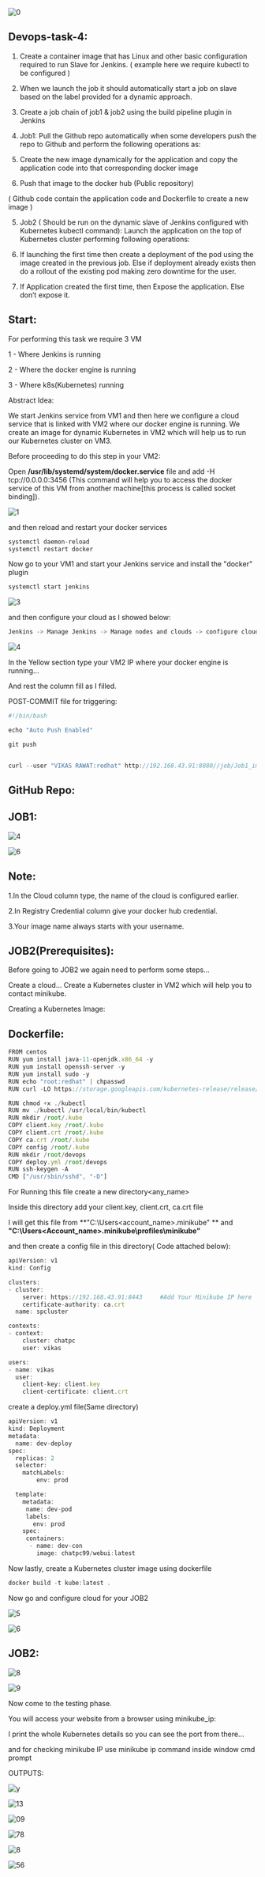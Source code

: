 ![0](https://user-images.githubusercontent.com/66811679/85506834-60220280-b5ae-11ea-8265-0524cb67a7e0.jpg)
## Devops-task-4:

1. Create a container image that has Linux and other basic configuration required to run Slave for Jenkins. ( example here we require kubectl to be configured )

2. When we launch the job it should automatically start a job on slave based on the label provided for a dynamic approach.

3. Create a job chain of job1 & job2 using the build pipeline plugin in Jenkins

4. Job1: Pull the Github repo automatically when some developers push the repo to Github and perform the following operations as:

1. Create the new image dynamically for the application and copy the application code into that corresponding docker image

2. Push that image to the docker hub (Public repository)

( Github code contain the application code and Dockerfile to create a new image )

5. Job2 ( Should be run on the dynamic slave of Jenkins configured with Kubernetes kubectl command): Launch the application on the top of Kubernetes cluster performing following operations:

1. If launching the first time then create a deployment of the pod using the image created in the previous job. Else if deployment already exists then do a rollout of the existing pod making zero downtime for the user.

2. If Application created the first time, then Expose the application. Else don’t expose it.

##  Start:

For performing this task we require 3 VM

1 - Where Jenkins is running

2 - Where the docker engine is running

3 - Where k8s(Kubernetes) running

Abstract Idea:

We start Jenkins service from VM1 and then here we configure a cloud service that is linked with VM2 where our docker engine is running. We create an image for dynamic Kubernetes in VM2 which will help us to run our Kubernetes cluster on VM3.

Before proceeding to do this step in your VM2:

Open **/usr/lib/systemd/system/docker.service** file and add -H tcp://0.0.0.0:3456
(This command will help you to access the docker service of this VM from another machine[this process is called socket binding]).

![1](https://user-images.githubusercontent.com/66811679/85507787-27832880-b5b0-11ea-930b-21909f25cf8e.jpg)

and then reload and restart your docker services


```javascript
systemctl daemon-reload
systemctl restart docker
```

Now go to your VM1 and start your Jenkins service and install the "docker" plugin

```javascript
systemctl start jenkins
```

![3](https://user-images.githubusercontent.com/66811679/85508617-aaf14980-b5b1-11ea-90b6-7286d0da955d.png)

and then configure your cloud as I showed below:

```javascript
Jenkins -> Manage Jenkins -> Manage nodes and clouds -> configure cloud -> add a new cloud -> docker
```

![4](https://user-images.githubusercontent.com/66811679/85509191-c446c580-b5b2-11ea-93af-f80d0205495f.png)

In the Yellow section type your VM2 IP where your docker engine is running...

And rest the column fill as I filled.

POST-COMMIT file for triggering:

```javascript
#!/bin/bash

echo "Auto Push Enabled"

git push


curl --user "VIKAS RAWAT:redhat" http://192.168.43.91:8080//job/Job1_image_build/build?token=devops
```

## GitHub Repo:

## JOB1:

![4](https://user-images.githubusercontent.com/66811679/85510059-19370b80-b5b4-11ea-880a-d37d4bfee07e.PNG)

![6](https://user-images.githubusercontent.com/66811679/85510571-c6aa1f00-b5b4-11ea-868b-bcd926837f84.png)

## Note:

1.In the Cloud column type, the name of the cloud is configured earlier.

2.In Registry Credential column give your docker hub credential.

3.Your image name always starts with your username.

## JOB2(Prerequisites):

Before going to JOB2 we again need to perform some steps...

Create a cloud... Create a Kubernetes cluster in VM2 which will help you to contact minikube.

Creating a Kubernetes Image:

## Dockerfile:
```javascript
FROM centos
RUN yum install java-11-openjdk.x86_64 -y
RUN yum install openssh-server -y
RUN yum install sudo -y
RUN echo "root:redhat" | chpasswd
RUN curl -LO https://storage.googleapis.com/kubernetes-release/release/`curl -s https://storage.googleapis.com/kubernetes-release/release/stable.txt`/bin/linux/amd64/kubectl

RUN chmod +x ./kubectl
RUN mv ./kubectl /usr/local/bin/kubectl
RUN mkdir /root/.kube
COPY client.key /root/.kube
COPY client.crt /root/.kube
COPY ca.crt /root/.kube
COPY config /root/.kube
RUN mkdir /root/devops
COPY deploy.yml /root/devops
RUN ssh-keygen -A
CMD ["/usr/sbin/sshd", "-D"]
```

For Running this file create a new directory<any_name>

Inside this directory add your client.key, client.crt, ca.crt file

I will get this file from **"C:\Users\<account_name>\.minikube" ** and **"C:\Users\<Account_name>\.minikube\profiles\minikube"**

and then create a config file in this directory( Code attached below):

```javascript
apiVersion: v1
kind: Config

clusters:
- cluster:
    server: https://192.168.43.91:8443     #Add Your Minikube IP here
    certificate-authority: ca.crt
  name: spcluster

contexts:
- context:
    cluster: chatpc
    user: vikas

users:
- name: vikas
  user:
    client-key: client.key
    client-certificate: client.crt
```

create a deploy.yml file(Same directory)
```javascript
apiVersion: v1
kind: Deployment
metadata:
  name: dev-deploy
spec:
  replicas: 2
  selector:
    matchLabels:
        env: prod

  template:
    metadata:
     name: dev-pod
     labels:
       env: prod
    spec:
     containers:
      - name: dev-con
        image: chatpc99/webui:latest
```
Now lastly, create a Kubernetes cluster image using dockerfile

```javascript
docker build -t kube:latest .
```
Now go and configure cloud for your JOB2

![5](https://user-images.githubusercontent.com/66811679/85513458-42f23180-b5b8-11ea-9510-603da44f87e2.png)

![6](https://user-images.githubusercontent.com/66811679/85514732-931dc380-b5b9-11ea-9002-f21e178d1c52.png)

## JOB2:

![8](https://user-images.githubusercontent.com/66811679/85515250-23f49f00-b5ba-11ea-9591-b3540a39960f.png)

![9](https://user-images.githubusercontent.com/66811679/85515615-8fd70780-b5ba-11ea-92c8-211da5121790.png)

Now come to the testing phase.


You will access your website from a browser using minikube_ip:<port>

I print the whole Kubernetes details so you can see the port from there...

and for checking minikube IP use minikube ip command inside window cmd prompt

OUTPUTS:

![y](https://user-images.githubusercontent.com/66811679/85520914-c748b280-b5c0-11ea-8fe3-17ddfd470c71.jpg)


![13](https://user-images.githubusercontent.com/66811679/85522679-36270b00-b5c3-11ea-9d15-7d6922aa191d.png)


![09](https://user-images.githubusercontent.com/66811679/85523943-d598cd80-b5c4-11ea-9e4f-98dde6607375.png)

![78](https://user-images.githubusercontent.com/66811679/85524586-8a32ef00-b5c5-11ea-9841-adf55419ba35.PNG)

![8](https://user-images.githubusercontent.com/66811679/85524153-1abcff80-b5c5-11ea-8c06-576442502866.png)


![56](https://user-images.githubusercontent.com/66811679/85526764-83a57700-b5c7-11ea-80ed-6beba593f252.png)
